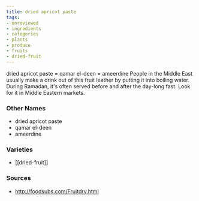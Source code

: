 ```yaml
---
title: dried apricot paste
tags:
- unreviewed
- ingredients
- categories
- plants
- produce
- fruits
- dried-fruit
---
```

dried apricot paste = qamar el-deen = ameerdine People in the Middle East usually make a drink out of this fruit leather by putting it into boiling water. During Ramadan, it's often served before and after the day-long fast. Look for it in Middle Eastern markets.

### Other Names

* dried apricot paste
* qamar el-deen
* ameerdine

### Varieties

* [[dried-fruit]]

### Sources
* http://foodsubs.com/Fruitdry.html
